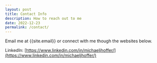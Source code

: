 ```yaml
---
layout: post
title: Contact Info
description: How to reach out to me
date: 2022-12-23
permalink: /contact/
---
```


Email me at {{site.email}} or connect with me though the websites below. 

LinkedIn: [https://www.linkedin.com/in/michaeljhoffer/](https://www.linkedin.com/in/michaeljhoffer/)


